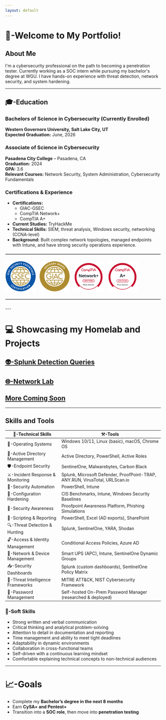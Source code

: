```yaml
---
layout: default
---
```


# 👋-Welcome to My Portfolio! 

## About Me  
I'm a cybersecurity professional on the path to becoming a penetration tester. Currently working as a SOC intern while pursuing my bachelor's degree at WGU. I have hands-on experience with threat detection, network security, and system hardening.

--- 

## 🎓-Education

### Bachelors of Science in Cybersecurity (Currently Enrolled)  
**Western Governors University, Salt Lake City, UT**  
**Expected Graduation:** June, 2026

### Associate of Science in Cybersecurity  
**Pasadena City College** – Pasadena, CA  
**Graduation:** 2024  
**GPA:** 3.6  
**Relevant Courses:** Network Security, System Administration, Cybersecurity Fundamentals

### Certifications & Experience  
- **Certifications:**
  - GIAC-GSEC
  - CompTIA Network+
  - CompTIA A+
- **Current Studies:** TryHackMe
- **Technical Skills:** SIEM, threat analysis, Windows security, networking (CCNA-level)  
- **Background:** Built complex network topologies, managed endpoints with Intune, and have strong security operations experience.

<hr style="border: 1px solid #ccc; margin: 20px 0;">

<div style="display: flex; gap: 10px;">
  <a href="https://www.credly.com/badges/eda603c2-8af8-485f-84f9-8b2901f35842/public_url">
    <img src="Assets/Certification/giac-security-essentials-certification-gsec.png" style="width: 100px; height:100px;">
  </a> <!-- Closing the first <a> tag -->
  
  <a href="https://www.credly.com/badges/aebdbd01-a8ef-4e2b-8746-93ecfe2f14ae/public_url">
    <img src="Assets/Certification/giac-advisory-board.1.png" style="width: 100px; height:100px;">   
  </a> <!-- Closing the third <a> tag -->

<a href="https://www.credly.com/badges/16380ce9-0baa-4ab4-b71c-c41cefa8b4b2/public_url">
    <img src="Assets/Certification/comptia-network-ce-certification.1.png" style="width: 100px; height:100px;">
  </a> <!-- Closing the second <a> tag -->
  
  <a href="https://www.credly.com/badges/fd9bc18e-5a51-48fb-baec-c11ca84ffdda/public_url">
    <img src="Assets/Certification/comptia-a-ce-certification.1.png" style="width: 100px; height:100px;">
  </a> <!-- Closing the second <a> tag -->

</div>

<hr style="border: 1px solid #ccc; margin: 20px 0;">
---

# 💻 Showcasing my Homelab and Projects
## [👽-Splunk Detection Queries](./projects/Splunk/Splunk-Library.html)
## [🌐-Network Lab](./projects/network-lab.html)
## [More Coming Soon]()

---

<h2>Skills and Tools</h2>

<table>
  <thead>
    <tr>
      <th>🤖-Technical Skills</th>
      <th>⚒️-Tools</th>
    </tr>
  </thead>
  <tbody>
    <tr>
      <td>🐧-Operating Systems</td>
      <td>Windows 10/11, Linux (basic), macOS, Chrome OS</td>
    </tr>
    <tr>
      <td>👥-Active Directory Management</td>
      <td>Active Directory, PowerShell, Active Roles</td>
    </tr>
    <tr>
      <td>🛡️-Endpoint Security</td>
      <td>SentinelOne, Malwarebytes, Carbon Black</td>
    </tr>
    <tr>
      <td>⚔️-Incident Response &amp; Monitoring</td>
      <td>Splunk, Microsoft Defender, ProofPoint-TRAP, ANY.RUN, VirusTotal, URLScan.io</td>
    </tr>
    <tr>
      <td>🚀-Security Automation</td>
      <td>PowerShell, Intune</td>
    </tr>
    <tr>
      <td>🧱-Configuration Hardening</td>
      <td>CIS Benchmarks, Intune, Windows Security Baselines</td>
    </tr>
    <tr>
      <td>📨-Security Awareness</td>
      <td>Proofpoint Awareness Platform, Phishing Simulations</td>
    </tr>
    <tr>
      <td>📃-Scripting &amp; Reporting</td>
      <td>PowerShell, Excel (AD exports), SharePoint</td>
    </tr>
    <tr>
      <td>🔍-Threat Detection &amp; Hunting</td>
      <td>Splunk, SentinelOne, YARA, Shodan</td>
    </tr>
    <tr>
      <td>🔓-Access &amp; Identity Management</td>
      <td>Conditional Access Policies, Azure AD</td>
    </tr>
    <tr>
      <td>📡-Network &amp; Device Management</td>
      <td>Smart UPS (APC), Intune, SentinelOne Dynamic Groups</td>
    </tr>
    <tr>
      <td>📥-Security Dashboards</td>
      <td>Splunk (custom dashboards), SentinelOne Policy Matrix</td>
    </tr>
    <tr>
      <td>🚩-Threat Intelligence Frameworks</td>
      <td>MITRE ATT&amp;CK, NIST Cybersecurity Framework</td>
    </tr>
    <tr>
      <td>🔐-Password Management</td>
      <td>Self-hosted On-Prem Password Manager (researched &amp; deployed)</td>
    </tr>
  </tbody>
</table>

### 🧠-Soft Skills

- Strong written and verbal communication
- Critical thinking and analytical problem-solving
- Attention to detail in documentation and reporting
- Time management and ability to meet tight deadlines
- Adaptability in dynamic environments
- Collaboration in cross-functional teams
- Self-driven with a continuous learning mindset
- Comfortable explaining technical concepts to non-technical audiences

---

# 📈-Goals  
- Complete my **Bachelor’s degree in the next 8 months**  
- Earn **CySA+ and Pentest+**  
- Transition into a **SOC role**, then move into **penetration testing**
